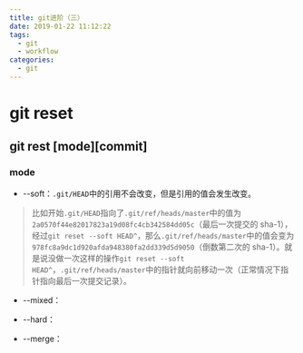 ```yaml
---
title: git进阶（三）
date: 2019-01-22 11:12:22
tags:
  - git
  - workflow
categories:
  - git
---
```


# git reset

## git rest [mode][commit]

### mode

- --soft：`.git/HEAD`中的引用不会改变，但是引用的值会发生改变。

> 比如开始`.git/HEAD`指向了`.git/ref/heads/master`中的值为`2a0570f44e82017823a19d08fc4cb342584dd05c`（最后一次提交的 sha-1），经过`git reset --soft HEAD^`，那么`.git/ref/heads/master`中的值会变为`978fc8a9dc1d920afda948380fa2dd339d5d9050`（倒数第二次的 sha-1）。就是说没做一次这样的操作`git reset --soft HEAD^`，`.git/ref/heads/master`中的指针就向前移动一次（正常情况下指针指向最后一次提交记录）。

- --mixed：

- --hard：

- --merge：

